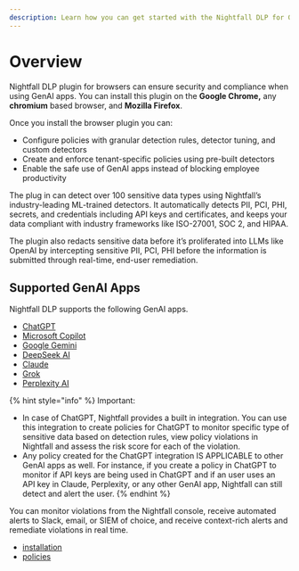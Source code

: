 ```yaml
---
description: Learn how you can get started with the Nightfall DLP for GenAI apps.
---
```


# Overview

Nightfall DLP plugin for browsers can ensure security and compliance when using GenAI apps. You can install this plugin on the **Google Chrome,** any **chromium** based browser, and **Mozilla Firefox**. &#x20;

Once you install the browser plugin you can:

* Configure policies with granular detection rules, detector tuning, and custom detectors
* Create and enforce tenant-specific policies using pre-built detectors
* Enable the safe use of GenAI apps instead of blocking employee productivity&#x20;

The plug in can detect over 100 sensitive data types using Nightfall’s industry-leading ML-trained detectors. It automatically detects PII, PCI, PHI, secrets, and credentials including API keys and certificates, and keeps your data compliant with industry frameworks like ISO-27001, SOC 2, and HIPAA.

The plugin also redacts sensitive data before it’s proliferated into LLMs like OpenAI by intercepting sensitive PII, PCI, PHI before the information is submitted through real-time, end-user remediation.

## Supported GenAI Apps

Nightfall DLP supports the following GenAI apps.&#x20;

* [ChatGPT](https://chatgpt.com/)
* [Microsoft Copilot ](https://copilot.microsoft.com/)
* [Google Gemini](https://gemini.google.com/)
* [DeepSeek AI](https://www.deepseek.com/)
* [Claude](https://claude.ai/new)
* [Grok](https://grok.com/)
* [Perplexity AI](https://www.perplexity.ai/)

{% hint style="info" %}
Important:

* In case of ChatGPT, Nightfall provides a built in integration. You can use this integration to create policies for ChatGPT to monitor specific type of sensitive data based on detection rules, view policy violations in Nightfall and assess the risk score for each of the violation.&#x20;
* Any policy created for the ChatGPT integration IS APPLICABLE to other GenAI apps as well. For instance, if you create a policy in ChatGPT to monitor if API keys are being used in ChatGPT and if an user uses an API key in Claude, Perplexity, or any other GenAI app, Nightfall can still detect and alert the user.&#x20;
{% endhint %}

You can monitor violations from the Nightfall console, receive automated alerts to Slack, email, or SIEM of choice, and receive context-rich alerts and remediate violations in real time.

* [installation](installation/ "mention")
* [policies](policies/ "mention")
